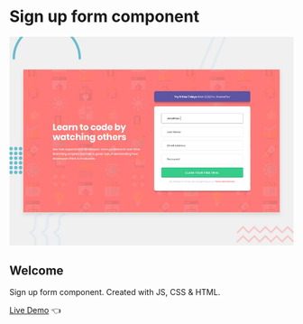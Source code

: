 # Sign up form component

![Design preview for the Sign up form component](./design/desktop-preview.jpg)

## Welcome 

Sign up form component. Created with JS, CSS & HTML.

[Live Demo](https://dmitriy24s.github.io/sign-up-form-component/) 👈
